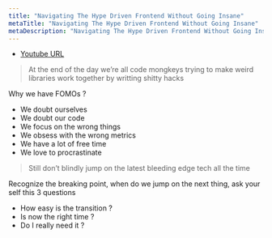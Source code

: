 ```yaml
---
title: "Navigating The Hype Driven Frontend Without Going Insane"
metaTitle: "Navigating The Hype Driven Frontend Without Going Insane"
metaDescription: "Navigating The Hype Driven Frontend Without Going Insane"
---
```


-	[Youtube URL](https://www.youtube.com/watch?v=QZ6aC6G0ufg)

> At the end of the day we’re all code mongkeys trying to make weird libraries work together by writting shitty hacks

Why we have FOMOs ?

-	We doubt ourselves
-	We doubt our code
-	We focus on the wrong things
-	We obsess with the wrong metrics
-	We have a lot of free time
-	We love to procrastinate

> Still don’t blindly jump on the latest bleeding edge tech all the time

Recognize the breaking point, when do we jump on the next thing, ask your self this 3 questions

-	How easy is the transition ?
-	Is now the right time ?
-	Do I really need it ?
